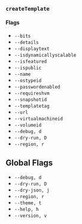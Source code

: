 ### `createTemplate`

#### Flags

- `--bits`
- `--details`
- `--displaytext`
- `--isdynamicallyscalable`
- `--isfeatured`
- `--ispublic`
- `--name`
- `--ostypeid`
- `--passwordenabled`
- `--requireshvm`
- `--snapshotid`
- `--templatetag`
- `--url`
- `--virtualmachineid`
- `--volumeid`
- `--debug, d`
- `--dry-run, D`
- `--region, r`

## Global Flags

- `--debug, d`
- `--dry-run, D`
- `--dry-json, j`
- `--region, r`
- `--theme, t`
- `--help, h`
- `--version, v`
